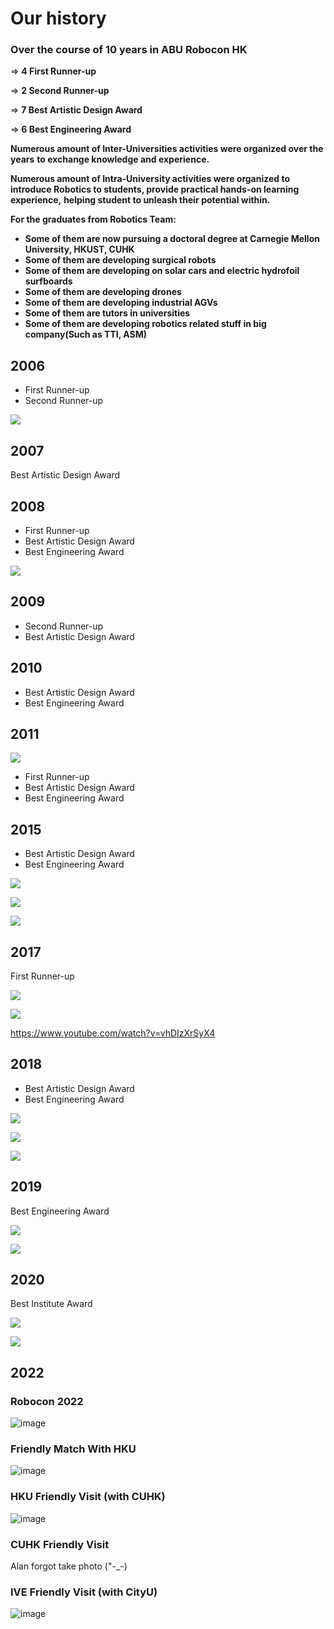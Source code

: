 # Our history
### **Over the course of 10 years in ABU Robocon HK**

=&gt; **4 First Runner-up**

=&gt; **2 Second Runner-up**

=&gt; **7 Best Artistic Design Award**

=&gt; **6 Best Engineering Award**

**Numerous amount of Inter-Universities activities were organized over the years** **to exchange knowledge and experience.**

**Numerous amount of Intra-University activities were organized to** **introduce Robotics to students, provide practical hands-on learning experience,** **helping student to unleash their potential within.**

**For the graduates from Robotics Team:**

* **Some of them are now pursuing a doctoral degree at Carnegie Mellon University, HKUST, CUHK** 
* **Some of them are developing surgical robots** 
* **Some of them are developing on solar cars and electric hydrofoil surfboards** 
* **Some of them are developing drones** 
* **Some of them are developing industrial AGVs** 
* **Some of them are tutors in universities**
* **Some of them are developing robotics related stuff in big company(Such as TTI, ASM)**
## 2006

* First Runner-up
* Second Runner-up

![](https://images2.imgbox.com/f0/44/QpwJmX0U_o.jpg)



## 2007

Best Artistic Design Award

## 2008

* First Runner-up
* Best Artistic Design Award
* Best Engineering Award

![](https://images2.imgbox.com/d0/4e/7mF2wSpX_o.jpg)

## 2009

* Second Runner-up
* Best Artistic Design Award

## 2010

* Best Artistic Design Award
* Best Engineering Award

## 2011

![](https://www.eie.polyu.edu.hk/home/images/robcon_hk_contest_banner.jpg?crc=13483574)

* First Runner-up
* Best Artistic Design Award
* Best Engineering Award

## 2015

* Best Artistic Design Award
* Best Engineering Award

![](https://images2.imgbox.com/8d/32/172irwXZ_o.jpg)

![](https://images2.imgbox.com/aa/cb/uUfLIgqF_o.jpg)

![](https://i.imgur.com/OMxXIlh.jpg)

## 2017

First Runner-up

![](https://i.imgur.com/FFAOmsQ.jpg)

![](https://images2.imgbox.com/b4/04/IGrwYIUV_o.jpg)

https://www.youtube.com/watch?v=vhDIzXrSyX4

## 2018

* Best Artistic Design Award
* Best Engineering Award

![](http://www.roboconhk.com/2018/gallery/D4S_3107.jpg)

![](https://i.imgur.com/FKPXH7v.jpg)

![](https://i.imgur.com/ahwI27a.jpg)

## 2019

Best Engineering Award

![](https://vinesmsuic.github.io/img/blogposts/crimson1819.jpg)

![](https://i.imgur.com/AwW7PrM.jpg)

## 2020

Best Institute Award

![](https://i.imgur.com/AEPUIJ3.jpg)

![](http://www.roboconhk.com/2020/photos/institute.jpg)


## 2022
### Robocon 2022
![image](https://user-images.githubusercontent.com/45313904/184632571-d08300d1-d18a-4fc0-b5a4-7c7f8ec097c6.png)

### Friendly Match With HKU
![image](https://user-images.githubusercontent.com/45313904/184633067-75721b78-d53e-4719-b06c-84888037d6e0.png)

### HKU Friendly Visit (with CUHK)
![image](https://user-images.githubusercontent.com/45313904/184633611-3c0c9a67-a3b1-4ac4-972a-0f3ccce09ef5.png)

### CUHK Friendly Visit
Alan forgot take photo ("-_-)
### IVE Friendly Visit (with CityU)
![image](https://user-images.githubusercontent.com/45313904/184633675-6badb181-b460-433f-b967-acdb81b775d4.png)







